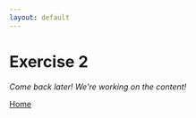```yaml
---
layout: default
---
```


# Exercise 2

*Come back later! We're working on the content!*

[Home](./)
